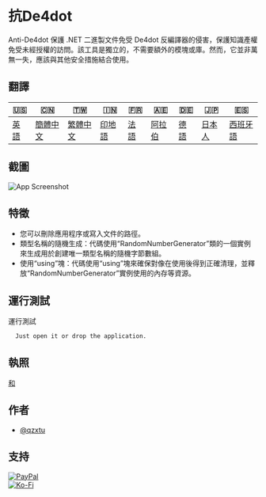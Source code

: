 # 抗De4dot

Anti-De4dot 保護 .NET 二進製文件免受 De4dot 反編譯器的侵害，保護知識產權免受未經授權的訪問。該工具是獨立的，不需要額外的模塊或庫。然而，它並非萬無一失，應該與其他安全措施結合使用。

## 翻譯

| 🇺🇸            | 🇨🇳                    | 🇹🇼                    | 🇮🇳                | 🇫🇷               | 🇦🇪                | 🇩🇪               | 🇯🇵                | 🇪🇸                 |
| --------------- | ----------------------- | ----------------------- | ------------------- | ------------------ | ------------------- | ------------------ | ------------------- | -------------------- |
| [英語](README.md) | [簡體中文](README.zh-CN.md) | [繁體中文](README.zh-TW.md) | [印地語](README.hi.md) | [法語](README.fr.md) | [阿拉伯](README.ar.md) | [德語](README.de.md) | [日本人](README.ja.md) | [西班牙語](README.es.md) |

## 截圖

![App Screenshot](https://cdn.discordapp.com/attachments/1008195045960204349/1097785288748699648/New_Website_Blue_Mockup_Instagram_-_Laptop.png)

## 特徵

-   您可以刪除應用程序或寫入文件的路徑。
-   類型名稱的隨機生成：代碼使用“RandomNumberGenerator”類的一個實例來生成用於創建唯一類型名稱的隨機字節數組。
-   使用“using”塊：代碼使用“using”塊來確保對像在使用後得到正確清理，並釋放“RandomNumberGenerator”實例使用的內存等資源。

## 運行測試

運行測試

```text
  Just open it or drop the application.
```

## 執照

[和](https://choosealicense.com/licenses/mit/)

## 作者

-   [@qzxtu](https://www.github.com/qzxtu)

## 支持

[![PayPal](https://img.shields.io/badge/PayPal-00457C?style=for-the-badge&logo=paypal&logoColor=white)](https://paypal.me/nova355killer)  
[![Ko-Fi](https://img.shields.io/badge/kofi-00457C?style=for-the-badge&logo=ko-fi&logoColor=white)](https://ko-fi.com/nova355)
